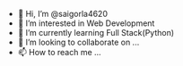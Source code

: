 - 👋 Hi, I’m @saigorla4620
- 👀 I’m interested in Web Development
- 🌱 I’m currently learning Full Stack(Python)
- 💞️ I’m looking to collaborate on ...
- 📫 How to reach me ...

<!---
saigorla4620/saigorla4620 is a ✨ special ✨ repository because its `README.md` (this file) appears on your GitHub profile.
You can click the Preview link to take a look at your changes.
--->
